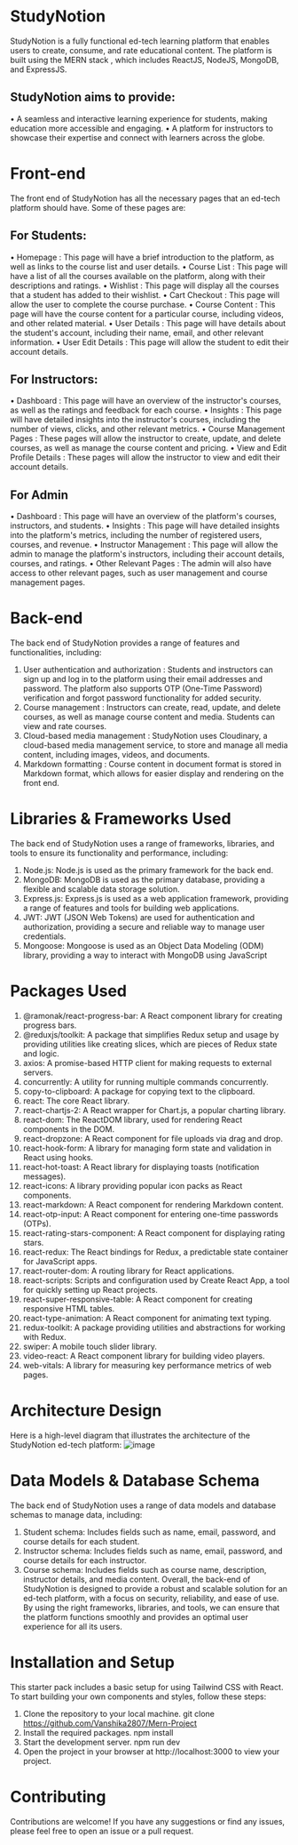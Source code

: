 # StudyNotion
StudyNotion is a fully functional ed-tech learning platform that enables users to create, consume, and rate educational content. The platform is built using the MERN stack , which includes ReactJS, NodeJS, MongoDB, and ExpressJS.
## StudyNotion aims to provide:
•	A seamless and interactive learning experience for students, making education more accessible and engaging.
•	A platform for instructors to showcase their expertise and connect with learners across the globe.
# Front-end
The front end of StudyNotion has all the necessary pages that an ed-tech platform should have. Some of these pages are:
## For Students:
•	Homepage : This page will have a brief introduction to the platform, as well as links to the course list and user details.
•	Course List : This page will have a list of all the courses available on the platform, along with their descriptions and ratings.
•	Wishlist : This page will display all the courses that a student has added to their wishlist.
•	Cart Checkout : This page will allow the user to complete the course purchase.
•	Course Content : This page will have the course content for a particular course, including videos, and other related material.
•	User Details : This page will have details about the student's account, including their name, email, and other relevant information.
•	User Edit Details : This page will allow the student to edit their account details.
## For Instructors:
•	Dashboard : This page will have an overview of the instructor's courses, as well as the ratings and feedback for each course.
•	Insights : This page will have detailed insights into the instructor's courses, including the number of views, clicks, and other relevant metrics.
•	Course Management Pages : These pages will allow the instructor to create, update, and delete courses, as well as manage the course content and pricing.
•	View and Edit Profile Details : These pages will allow the instructor to view and edit their account details.
## For Admin
•	Dashboard : This page will have an overview of the platform's courses, instructors, and students.
•	Insights : This page will have detailed insights into the platform's metrics, including the number of registered users, courses, and revenue.
•	Instructor Management : This page will allow the admin to manage the platform's instructors, including their account details, courses, and ratings.
•	Other Relevant Pages : The admin will also have access to other relevant pages, such as user management and course management pages.
# Back-end
The back end of StudyNotion provides a range of features and functionalities, including:
1.	User authentication and authorization : Students and instructors can sign up and log in to the platform using their email addresses and password. The platform also supports OTP (One-Time Password) verification and forgot password functionality for added security.
2.	Course management : Instructors can create, read, update, and delete courses, as well as manage course content and media. Students can view and rate courses.
3.	Cloud-based media management : StudyNotion uses Cloudinary, a cloud-based media management service, to store and manage all media content, including images, videos, and documents.
4.	Markdown formatting : Course content in document format is stored in Markdown format, which allows for easier display and rendering on the front end.
# Libraries & Frameworks Used
The back end of StudyNotion uses a range of frameworks, libraries, and tools to ensure its functionality and performance, including:
1.	Node.js: Node.js is used as the primary framework for the back end.
2.	MongoDB: MongoDB is used as the primary database, providing a flexible and scalable data storage solution.
3.	Express.js: Express.js is used as a web application framework, providing a range of features and tools for building web applications.
4.	JWT: JWT (JSON Web Tokens) are used for authentication and authorization, providing a secure and reliable way to manage user credentials.
5.	Mongoose: Mongoose is used as an Object Data Modeling (ODM) library, providing a way to interact with MongoDB using JavaScript
# Packages Used
1.	@ramonak/react-progress-bar: A React component library for creating progress bars.
2.	@reduxjs/toolkit: A package that simplifies Redux setup and usage by providing utilities like creating slices, which are pieces of Redux state and logic.
3.	axios: A promise-based HTTP client for making requests to external servers.
4.	concurrently: A utility for running multiple commands concurrently.
5.	copy-to-clipboard: A package for copying text to the clipboard.
6.	react: The core React library.
7.	react-chartjs-2: A React wrapper for Chart.js, a popular charting library.
8.	react-dom: The ReactDOM library, used for rendering React components in the DOM.
9.	react-dropzone: A React component for file uploads via drag and drop.
10.	react-hook-form: A library for managing form state and validation in React using hooks.
11.	react-hot-toast: A React library for displaying toasts (notification messages).
12.	react-icons: A library providing popular icon packs as React components.
13.	react-markdown: A React component for rendering Markdown content.
14.	react-otp-input: A React component for entering one-time passwords (OTPs).
15.	react-rating-stars-component: A React component for displaying rating stars.
16.	react-redux: The React bindings for Redux, a predictable state container for JavaScript apps.
17.	react-router-dom: A routing library for React applications.
18.	react-scripts: Scripts and configuration used by Create React App, a tool for quickly setting up React projects.
19.	react-super-responsive-table: A React component for creating responsive HTML tables.
20.	react-type-animation: A React component for animating text typing.
21.	redux-toolkit: A package providing utilities and abstractions for working with Redux.
22.	swiper: A mobile touch slider library.
23.	video-react: A React component library for building video players.
24.	web-vitals: A library for measuring key performance metrics of web pages.

# Architecture Design
Here is a high-level diagram that illustrates the architecture of the StudyNotion ed-tech platform:
![image](https://github.com/Vanshika2807/Mern-Project/assets/139116977/102e3f0d-658f-40a9-89e2-64584eb09258)

 
# Data Models & Database Schema
The back end of StudyNotion uses a range of data models and database schemas to manage data, including:
1.	Student schema: Includes fields such as name, email, password, and course details for each student.
2.	Instructor schema: Includes fields such as name, email, password, and course details for each instructor.
3.	Course schema: Includes fields such as course name, description, instructor details, and media content.
Overall, the back-end of StudyNotion is designed to provide a robust and scalable solution for an ed-tech platform, with a focus on security, reliability, and ease of use. By using the right frameworks, libraries, and tools, we can ensure that the platform functions smoothly and provides an optimal user experience for all its users.

# Installation and Setup
This starter pack includes a basic setup for using Tailwind CSS with React. To start building your own components and styles, follow these steps:
1.	Clone the repository to your local machine.
git clone https://github.com/Vanshika2807/Mern-Project
2.	Install the required packages.
npm install
3.	Start the development server.
npm run dev
4.	Open the project in your browser at http://localhost:3000 to view your project.
# Contributing
Contributions are welcome! If you have any suggestions or find any issues, please feel free to open an issue or a pull request.

